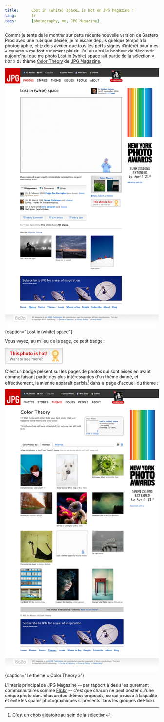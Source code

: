 ```yaml
---
title:      Lost in (white) space… is hot on JPG Magazine !
lang:       fr
tags:       [photography, me, JPG Magazine]
---
```


Comme je tente de le montrer sur cette récente nouvelle version de Gastero Prod avec une rubrique dédiée, je m'essaie depuis quelque temps à la photographie, et je dois avouer que tous les petits signes d'intérêt pour mes « œuvres » me font rudement plaisir. J'ai eu ainsi le bonheur de découvrir aujourd'hui que ma photo [Lost in (white) space](http://www.jpgmag.com/photos/20192) fait partie de la sélection « *hot* » du thème [Color Theory](http://www.jpgmag.com/themes/40) de [JPG Magazine](http://www.jpgmag.com/).

![](JPGMag-Lost_in_white_space-hot.png){caption="Lost in (white) space"}

Vous voyez, au milieu de la page, ce petit badge :

![](JPGMag-this-photo-is-hot.png)

C'est un badge présent sur les pages de photos qui sont mises en avant comme faisant partie des plus intéressantes d'un thème donné, et effectivement, la mienne apparaît parfois[^1] dans la page d'accueil du thème :

![](JPGMag-Color_Theory.png){caption="Le thème « Color Theory »"}

L'intérêt principal de JPG Magazine -- par rapport à des sites purement communautaires comme [Flickr](https://www.flickr.com/) -- c'est que chacun ne peut poster qu'une unique photo dans chacun des thèmes proposés, ce qui pousse à la qualité et évite les spams photographiques si présents dans les groupes de Flickr.

[^1]: C'est un choix aléatoire au sein de la sélection
